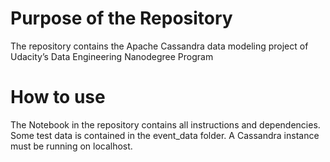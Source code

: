 # Purpose of the Repository
The repository contains the Apache Cassandra data modeling project of Udacity’s Data Engineering Nanodegree Program

# How to use 
The Notebook in the repository contains all instructions and dependencies. Some test data is contained in the event_data folder.
A Cassandra instance must be running on localhost.
